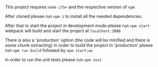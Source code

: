 This project requires `node LTS+` and the respective version of `npm`

After cloned please run `npm i` to install all the needed dependencies.

After that to start the project in development mode please run `npm start` webpack will build
and start the project at `localhost:3000`

There is also a 'production' option (the code will be minified and there is some chunk extracting)
in order to build the project in 'production' please run `npm run build` followed by `npm start:ws`

In order to run the unit tests please run `npm test`
